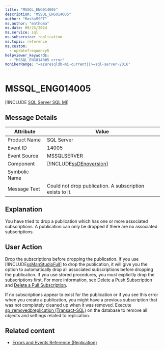 ```yaml
---
title: "MSSQL_ENG014005"
description: "MSSQL_ENG014005"
author: "MashaMSFT"
ms.author: "mathoma"
ms.date: 09/25/2024
ms.service: sql
ms.subservice: replication
ms.topic: reference
ms.custom:
  - updatefrequency5
helpviewer_keywords:
  - "MSSQL_ENG014005 error"
monikerRange: "=azuresqldb-mi-current||>=sql-server-2016"
---
```

# MSSQL_ENG014005
[!INCLUDE [SQL Server SQL MI](../../includes/applies-to-version/sql-asdbmi.md)]
    
## Message Details  
  
|Attribute|Value|  
|-|-|  
|Product Name|SQL Server|  
|Event ID|14005|  
|Event Source|MSSQLSERVER|  
|Component|[!INCLUDE[ssDEnoversion](../../includes/ssdenoversion-md.md)]|  
|Symbolic Name||  
|Message Text|Could not drop publication. A subscription exists to it.|  
  
## Explanation  
 You have tried to drop a publication which has one or more associated subscriptions. A publication can only be dropped if there are no associated subscriptions.  
  
## User Action  
 Drop the subscriptions before dropping the publication. If you use [!INCLUDE[ssManStudioFull](../../includes/ssmanstudiofull-md.md)] to drop the publication, it will give you the option to automatically drop all associated subscriptions before dropping the publication. If you use stored procedures, you must explicitly drop the subscriptions first. For more information, see [Delete a Push Subscription](../../relational-databases/replication/delete-a-push-subscription.md) and [Delete a Pull Subscription](../../relational-databases/replication/delete-a-pull-subscription.md).  
  
 If no subscriptions appear to exist for the publication or if you see this error when you create a publication, you might have a previous subscription that was not completely cleaned up when it was removed. Execute [sp_removedbreplication &#40;Transact-SQL&#41;](../../relational-databases/system-stored-procedures/sp-removedbreplication-transact-sql.md) on the database to remove all objects and settings related to replication.  
  
## Related content

- [Errors and Events Reference &#40;Replication&#41;](../../relational-databases/replication/errors-and-events-reference-replication.md)
